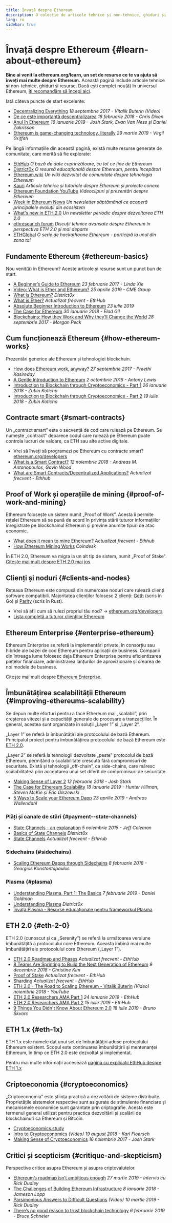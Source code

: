 ```yaml
---
title: Învață despre Ethereum
description: O colecție de articole tehnice și non-tehnice, ghiduri și resurse pentru a învăța despre Ethereum.
lang: ro
sidebar: true
---
```


# Învață despre Ethereum {#learn-about-ethereum}

**Bine ai venit la ethereum.org/learn, un set de resurse ce te va ajuta să înveți mai multe despre Ethereum.** Această pagină include articole tehnice **și** non-tehnice, ghiduri și resurse. Dacă ești complet nou(ă) în universul Ethereum, [îți recomandăm să începi aici](/ro/beginners/).

Iată câteva puncte de start excelente:

- [Decentralizing Everything](https://www.youtube.com/watch?v=WSN5BaCzsbo&feature=youtu.be) _18 septembrie 2017 - Vitalik Buterin (Video)_
- [De ce este importantă descentralizarea](https://medium.com/s/story/why-decentralization-matters-5e3f79f7638e) _18 februarie 2018 - Chris Dixon_
- [Anul în Ethereum](https://medium.com/@jjmstark/the-year-in-ethereum-87a17d6f8276) _16 ianuarie 2019 - Josh Stark, Evan Van Ness și Daniel Zakrisson_
- [Ethereum is game-changing technology, literally](https://medium.com/@virgilgr/ethereum-is-game-changing-technology-literally-d67e01a01cf8) _29 martie 2019 - Virgil Griffith_

Pe lângă informațiile din această pagină, există multe resurse generate de comunitate, care merită să fie explorate:

- [EthHub](https://docs.ethhub.io) _O bază de date cuprinzătoare, cu tot ce ține de Ethereum_
- [District0x](https://education.district0x.io/general-topics/understanding-ethereum/) _O resursă educațională despre Ethereum, pentru începători_
- [Ethereum.wiki](https://ethereum.wiki) _Un wiki dezvoltat de comunitate despre tehnologia Ethereum_
- [Kauri](https://kauri.io) _Articole tehnice și tutoriale despre Ethereum și proiecte conexe_
- [Ethereum Foundation YouTube](https://www.youtube.com/channel/UCNOfzGXD_C9YMYmnefmPH0g) _Videoclipuri și prezentări despre Ethereum_
- [Week in Ethereum News](https://weekinethereumnews.com/) _Un newsletter săptămânal ce acoperă principalele evoluții din ecosistem_
- [What's new in ETH 2.0](https://notes.ethereum.org/c/Sk8Zs--CQ) _Un newsletter periodic despre dezvoltarea ETH 2.0_
- [ethresear.ch forum](https://ethresear.ch/) _Discuții tehnice avansate despre Ethereum în perspectiva ETH 2.0 și mai departe_
- [ETHGlobal](https://ethglobal.co) _O serie de hackathoane Ethereum - participă la unul din zona ta!_

## Fundamente Ethereum {#ethereum-basics}

Nou venit(ă) în Ethereum? Aceste articole și resurse sunt un punct bun de start.

- [A Beginner’s Guide to Ethereum](https://blog.coinbase.com/a-beginners-guide-to-ethereum-46dd486ceecf) _23 februarie 2017 - Linda Xie_
- [Video: What is Ether and Ethereum?](https://www.youtube.com/watch?v=fjnovGRQrRE) _25 aprilie 2019 - CME Group_
- [What is Ethereum?](https://education.district0x.io/general-topics/understanding-ethereum/what-is-ethereum/) _District0x_
- [What is Ether?](https://docs.ethhub.io/ethereum-basics/what-is-ether/) _Actualizat frecvent - EthHub_
- [Absolute Beginner Introduction to Ethereum](https://www.mewtopia.com/absolute-beginners-guide/) _23 iulie 2019_
- [The Case for Ethereum](http://blog.eladgil.com/2018/01/the-case-for-ethereum.html) _30 ianuarie 2018 - Elad Gil_
- [Blockchains: How they Work and Why they’ll Change the World](https://spectrum.ieee.org/computing/networks/blockchains-how-they-work-and-why-theyll-change-the-world) _28 septembrie 2017 - Morgan Peck_

## Cum funcționează Ethereum {#how-ethereum-works}

Prezentări generice ale Ethereum și tehnologiei blockchain.

- [How does Ethereum work, anyway?](https://medium.com/@preethikasireddy/how-does-ethereum-work-anyway-22d1df506369) _27 septembrie 2017 - Preethi Kasireddy_
- [A Gentle Introduction to Ethereum](https://bitsonblocks.net/2016/10/02/gentle-introduction-ethereum/) _2 octombrie 2016 - Antony Lewis_
- [Introduction to Blockchain through Cryptoeconomics - Part 1](https://medium.com/blockchain-at-berkeley/introduction-to-blockchain-through-cryptoeconomics-part-1-bitcoin-369f245067f9) _26 ianuarie 2018 - Zubin Koticha_
- [Introduction to Blockchain through Cryptoeconomics - Part 2](https://medium.com/mechanism-labs/introduction-to-bitcoin-through-cryptoeconomics-part-2-proof-of-work-and-nakamoto-consensus-1252f6a6c012) _19 iulie 2018 - Zubin Koticha_

## Contracte smart {#smart-contracts}

Un „contract smart” este o secvență de cod care rulează pe Ethereum. Se numește „contract" deoarece codul care rulează pe Ethereum poate controla lucruri de valoare, ca ETH sau alte active digitale.

- Vrei să înveți să programezi pe Ethereum cu contracte smart? [ethereum.org/developers](/ro/developers/)
- [What is a Smart Contract?](https://github.com/ethereumbook/ethereumbook/blob/develop/07smart-contracts-solidity.asciidoc#what-is-a-smart-contract) _12 noiembrie 2018 - Andreas M. Antonopoulos, Gavin Wood_
- [What are Smart Contracts/Decentralized Applications?](https://docs.ethhub.io/ethereum-basics/what-is-ethereum/#what-are-smart-contracts-and-decentralized-applications) _Actualizat frecvent - Ethhub_

## Proof of Work și operațiile de mining {#proof-of-work-and-mining}

Ethereum folosește un sistem numit „Proof of Work”. Acesta îi permite rețelei Ethereum să se pună de acord în privința stării tuturor informațiilor înregistrate pe blockchainul Ethereum și previne anumite tipuri de atac economic.

- [What does it mean to mine Ethereum?](https://docs.ethhub.io/using-ethereum/mining/) _Actualizat frecvent - Ethhub_
- [How Ethereum Mining Works](https://www.coindesk.com/information/ethereum-mining-works) _Coindesk_

În ETH 2.0, Ethereum va migra la un alt tip de sistem, numit „Proof of Stake". [Citește mai mult despre ETH 2.0 mai jos](./#eth-2-0).

## Clienți și noduri {#clients-and-nodes}

Rețeaua Ethereum este compusă din numeroase noduri care rulează clienți software compatibili. Majoritatea clienților folosesc 2 clienți: [Geth](https://geth.ethereum.org/) (scris în Go) și [Parity](https://www.parity.io/ethereum/) (scris în Rust).

- Vrei să afli cum să rulezi propriul tău nod? → [ethereum.org/developers](/ro/developers/#clients-running-your-own-node/)
- [Lista completă a tuturor clienților Ethereum](https://github.com/ConsenSys/ethereum-developer-tools-list#ethereum-clients)

## Ethereum Enterprise {#enterprise-ethereum}

Ethereum Enterprise se referă la implementări private, în consorțiu sau hibride ale bazei de cod Ethereum pentru aplicații de business. Companii din întreaga lume folosesc deja Ethereum Enterprise pentru eficientizarea piețelor financiare, administrarea lanțurilor de aprovizionare și crearea de noi modele de business.

Citește mai mult despre [Ethereum Enterprise](/ro/enterprise/).

## Îmbunătățirea scalabilității Ethereum {#improving-ethereums-scalability}

Se depun multe eforturi pentru a face Ethereum mai „scalabil”, prin creșterea vitezei și a capacității generale de procesare a tranzacțiilor. În general, acestea sunt organizate în soluții „Layer 1” și „Layer 2”.

„Layer 1” se referă la îmbunătățiri ale protocolului de bază Ethereum. Principalul proiect pentru îmbunătățirea protocolului de bază Ethereum este [ETH 2.0](./#eth-2-0).

„Layer 2” se referă la tehnologii dezvoltate „peste” protocolul de bază Ethereum, permițând o scalabilitate crescută fără compromisuri de securitate. Există și tehnologii „off-chain”, ca side-chains, care măresc scalabilitatea prin acceptarea unui set diferit de compromisuri de securitate.

- [Making Sense of Layer 2](https://medium.com/l4-media/making-sense-of-ethereums-layer-2-scaling-solutions-state-channels-plasma-and-truebit-22cb40dcc2f4) _12 februarie 2018 - Josh Stark_
- [The Case for Ethereum Scalability](https://medium.com/connext/the-case-for-ethereum-scalability-d2a8035f880f) _18 ianuarie 2019 - Hunter Hillman, Steven McKie și Eric Olszewski_
- [5 Ways to Scale your Ethereum Dapp](https://kauri.io/article/7ccaaa2fe7f344d5bf53807cb5c01530) _23 aprilie 2019 - Andreas Wallendahl_

### Plăți și canale de stări {#payment--state-channels}

- [State Channels - an explanation](https://www.jeffcoleman.ca/state-channels/) _5 noiembrie 2015 - Jeff Coleman_
- [Basics of State Channels](https://education.district0x.io/general-topics/understanding-ethereum/basics-state-channels/) _District0x_
- [State Channels](https://docs.ethhub.io/ethereum-roadmap/layer-2-scaling/state-channels/) _Actualizat frecvent - EthHub_

### Sidechains {#sidechains}

- [Scaling Ethereum Dapps through Sidechains](https://medium.com/loom-network/dappchains-scaling-ethereum-dapps-through-sidechains-f99e51fff447) _8 februarie 2018 - Georgios Konstantopoulos_

### Plasma {#plasma}

- [Understanding Plasma, Part 1: The Basics](https://www.theblockcrypto.com/2019/02/07/understanding-plasma-part-1-the-basics/) _7 februarie 2019 - Daniel Goldman_
- [Understanding Plasma](https://education.district0x.io/general-topics/understanding-ethereum/understanding-plasma/) _District0x_
- [Învață Plasma - Resurse educaționale pentru frameworkul Plasma](https://www.learnplasma.org/en/)

## ETH 2.0 {#eth-2-0}

ETH 2.0 (cunoscut și ca „Serenity”) se referă la următoarea versiune îmbunătățită a protocolului core Ethereum. Aceasta îmbină mai multe îmbunătățiri ale protocolului core Ethereum („Layer 1”).

- [ETH 2.0 Roadmap and Phases](https://docs.ethhub.io/ethereum-roadmap/ethereum-2.0/eth-2.0-phases/) _Actualizat frecvent - EthHub_
- [8 Teams Are Sprinting to Build the Next Generation of Ethereum](https://www.coindesk.com/next-gen-buidlers-the-8-teams-working-on-ethereum-2-0) _9 decembrie 2018 - Christine Kim_
- [Proof of Stake](https://docs.ethhub.io/ethereum-roadmap/ethereum-2.0/proof-of-stake/) _Actualizat frecvent - EthHub_
- [Sharding](https://docs.ethhub.io/ethereum-roadmap/ethereum-2.0/sharding/) _Actualizat frecvent - EthHub_
- [ETH 2.0 - The Road to Scaling Ethereum - Vitalik Buterin](https://youtu.be/kCVpDrlVesA) _(Video) noiembrie 2018 - YouTube_
- [ETH 2.0 Researchers AMA Part 1](https://docs.ethhub.io/other/ethereum-2.0-ama/#part-1) _24 ianuarie 2019 - EthHub_
- [ETH 2.0 Researchers AMA Part 2](https://docs.ethhub.io/other/ethereum-2.0-ama/#part-2) _15 iulie 2019 - EthHub_
- [9 Things You Didn't Know About Ethereum 2.0](https://our.status.im/9-things-you-didnt-know-about-ethereum-2-0/) _18 iulie 2019 - Bruno Škvorc_

## ETH 1.x {#eth-1x}

ETH 1.x este numele dat unui set de îmbunătățiri aduse protocolului Ethereum existent. Scopul este continuarea îmbunătățirii și mentenanței Ethereum, în timp ce ETH 2.0 este dezvoltat și implementat.

Pentru mai multe informații accesează [pagina cu explicații EthHub despre ETH 1.x](https://docs.ethhub.io/ethereum-roadmap/ethereum-1.x/)

## Criptoeconomia {#cryptoeconomics}

„Criptoeconomia” este știința practică a dezvoltării de sisteme distribuite. Proprietățile sistemelor respective sunt asigurate de stimulente financiare și mecanismele economice sunt garantate prin criptografie. Acesta este termenul general utilizat pentru practica dezvoltării și scalării de blockchainuri ca Ethereum și Bitcoin.

- [Cryptoeconomics.study](https://cryptoeconomics.study/)
- [Intro to Cryptoeconomics](https://www.youtube.com/watch?v=F0FCI8GxO5I) _(Video) 19 august 2018 - Karl Floersch_
- [Making Sense of Cryptoeconomics](https://medium.com/l4-media/making-sense-of-cryptoeconomics-5edea77e4e8d) _16 noiembrie 2017 - Josh Stark_

## Critici și scepticism {#critique-and-skepticism}

Perspective critice asupra Ethereum și asupra criptovalutelor.

- [Ethereum’s roadmap isn’t ambitious enough](https://decryptmedia.com/6136/vulcanize-rick-dudley-ethereum-roadmap-makerdao-polkadot) _27 martie 2019 - Interviu cu Rick Dudley_
- [The Challenges of Building Ethereum Infrastructure](https://medium.com/@lopp/the-challenges-of-building-ethereum-infrastructure-87e443e47a4b) _8 ianuarie 2018 - Jameson Lopp_
- [Parsimonious Answers to Difficult Questions](https://www.youtube.com/watch?v=GOkSg0BuSdw&feature=youtu.be) _(Video) 10 martie 2019 - Rick Dudley_
- [There’s no good reason to trust blockchain technology](https://www.wired.com/story/theres-no-good-reason-to-trust-blockchain-technology/) _6 februarie 2019 - Bruce Schneier_

